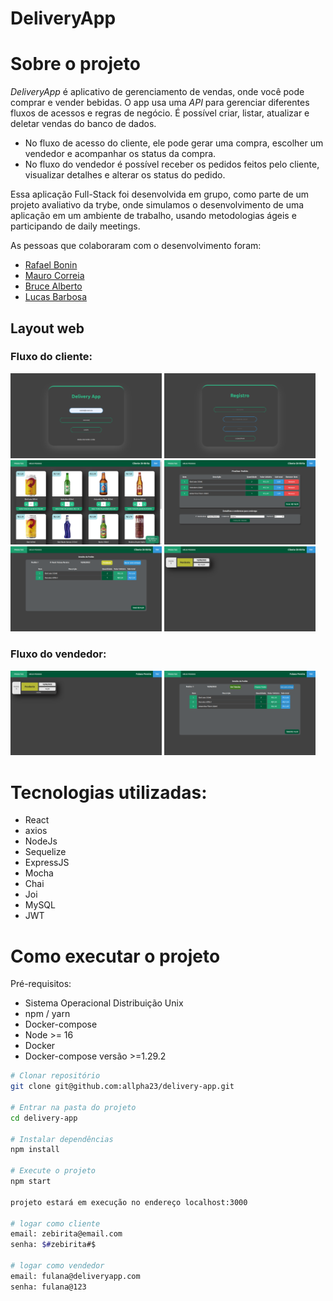 # DeliveryApp

# Sobre o projeto


_DeliveryApp_ é aplicativo de gerenciamento de vendas, onde você pode comprar e vender bebidas. O app usa uma _API_ para gerenciar diferentes fluxos de acessos e regras de negócio. É possível criar, listar, atualizar e deletar vendas do banco de dados. 

- No fluxo de acesso do cliente, ele pode gerar uma compra, escolher um vendedor e acompanhar os status da compra. 
- No fluxo do vendedor é possível receber os pedidos feitos pelo cliente, visualizar detalhes e alterar os status do pedido.


Essa aplicação Full-Stack foi desenvolvida em grupo, como parte de um projeto avaliativo da trybe, onde simulamos o desenvolvimento de uma aplicação em um ambiente de trabalho, usando metodologias ágeis e participando de daily meetings. 

As pessoas que colaboraram com o desenvolvimento foram: 
- [Rafael Bonin](https://github.com/Rafael-Bonin)
- [Mauro Correia](https://github.com/Maurocorreia)
- [Bruce Alberto](https://github.com/Brucealberto)
- [Lucas Barbosa](https://github.com/N0T1V4G0)

## Layout web
### Fluxo do cliente:
<div>
<img width="48%" src="https://github.com/allpha23/assets/raw/main/deliveryApp/delivery-login.png">
<img width="48%" src="https://github.com/allpha23/assets/raw/main/deliveryApp/delivery-register.png">
</div>
<div>
<img width="48%" src="https://github.com/allpha23/assets/raw/main/deliveryApp/delivery-produtos.png">
<img width="48%" src="https://github.com/allpha23/assets/raw/main/deliveryApp/delivery-checkout.png">
</div>
<div>
<img width="48%" src="https://github.com/allpha23/assets/raw/main/deliveryApp/delivery-client-order-detail.png">
<img width="48%" src="https://github.com/allpha23/assets/raw/main/deliveryApp/delivery-client-order.png">
</div>

### Fluxo do vendedor:
<div>
<img width="48%" src="https://github.com/allpha23/assets/raw/main/deliveryApp/delivery-seller-order.png">
<img width="48%" src="https://github.com/allpha23/assets/raw/main/deliveryApp/delivery-seller-order-detail.png">
</div>


# Tecnologias utilizadas:
- React
- axios
- NodeJs
- Sequelize
- ExpressJS
- Mocha
- Chai
- Joi
- MySQL
- JWT


# Como executar o projeto

Pré-requisitos: 
- Sistema Operacional Distribuição Unix
- npm / yarn
- Docker-compose
- Node >= 16
- Docker
- Docker-compose versão >=1.29.2

```bash
# Clonar repositório
git clone git@github.com:allpha23/delivery-app.git

# Entrar na pasta do projeto
cd delivery-app

# Instalar dependências
npm install

# Execute o projeto
npm start

projeto estará em execução no endereço localhost:3000

# logar como cliente
email: zebirita@email.com
senha: $#zebirita#$

# logar como vendedor
email: fulana@deliveryapp.com
senha: fulana@123
```
